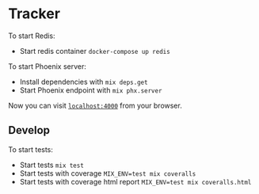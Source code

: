 # Tracker

To start Redis:

  * Start redis container `docker-compose up redis`

To start Phoenix server:

  * Install dependencies with `mix deps.get`
  * Start Phoenix endpoint with `mix phx.server`

Now you can visit [`localhost:4000`](http://localhost:4000) from your browser.

## Develop

To start tests:

  * Start tests `mix test`
  * Start tests with coverage `MIX_ENV=test mix coveralls`
  * Start tests with coverage html report `MIX_ENV=test mix coveralls.html`
